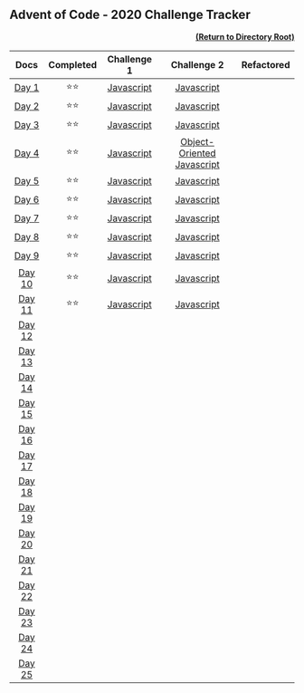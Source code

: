 ## Advent of Code - 2020 Challenge Tracker

[<p align="right">**(Return to Directory Root)**</p>](https://github.com/BeckTimothy/Advent-of-Code/)

| **Docs** |  **Completed** | **Challenge 1** | **Challenge 2** | **Refactored** |
|:---:|:---------:|:---------:|:---------:|:---------:|
| [Day 1](https://adventofcode.com/2020/day/1) | :star::star: | [Javascript](https://github.com/BeckTimothy/Advent-of-Code/blob/master/2020/12-01-20/challenges/script.js) | [Javascript](https://github.com/BeckTimothy/Advent-of-Code/blob/master/2020/12-01-20/challenges/script.js) |  |
| [Day 2](https://adventofcode.com/2020/day/2) | :star::star: | [Javascript](https://github.com/BeckTimothy/Advent-of-Code/blob/master/2020/12-02-20/challenge-1/script.js) | [Javascript](https://github.com/BeckTimothy/Advent-of-Code/blob/master/2020/12-02-20/challenge-2/script.js) |  |
| [Day 3](https://adventofcode.com/2020/day/3) | :star::star: | [Javascript](https://github.com/BeckTimothy/Advent-of-Code/blob/master/2020/12-03-20/challenge-1/script.js) | [Javascript](https://github.com/BeckTimothy/Advent-of-Code/blob/master/2020/12-03-20/challenge-2/script.js) |  |
| [Day 4](https://adventofcode.com/2020/day/4) | :star::star: | [Javascript](https://github.com/BeckTimothy/Advent-of-Code/blob/master/2020/12-04-20/challenge-1/script.js) | [Object-Oriented Javascript](https://github.com/BeckTimothy/Advent-of-Code/blob/master/2020/12-04-20/challenge-2/script.js) |  |
| [Day 5](https://adventofcode.com/2020/day/5) | :star::star: | [Javascript](https://github.com/BeckTimothy/Advent-of-Code/blob/master/2020/12-05-20/challenge-1/script.js) | [Javascript](https://github.com/BeckTimothy/Advent-of-Code/blob/master/2020/12-05-20/challenge-2/script.js) |  |
| [Day 6](https://adventofcode.com/2020/day/6) | :star::star: | [Javascript](https://github.com/BeckTimothy/Advent-of-Code/blob/master/2020/12-06-20/challenge-1/script.js) | [Javascript](https://github.com/BeckTimothy/Advent-of-Code/blob/master/2020/12-06-20/challenge-2/script.js) |  |
| [Day 7](https://adventofcode.com/2020/day/7) | :star::star: | [Javascript](https://github.com/BeckTimothy/Advent-of-Code/blob/master/2020/12-07-20/challenge-1/script.js) | [Javascript](https://github.com/BeckTimothy/Advent-of-Code/blob/master/2020/12-07-20/challenge-2/script.js) |  |
| [Day 8](https://adventofcode.com/2020/day/8) | :star::star: | [Javascript](https://github.com/BeckTimothy/Advent-of-Code/blob/master/2020/12-08-20/challenge-1/script.js) | [Javascript](https://github.com/BeckTimothy/Advent-of-Code/blob/master/2020/12-08-20/challenge-2/script.js) |  |
| [Day 9](https://adventofcode.com/2020/day/9) | :star::star: | [Javascript](https://github.com/BeckTimothy/Advent-of-Code/blob/master/2020/12-09-20/challenge-1/script.js) | [Javascript](https://github.com/BeckTimothy/Advent-of-Code/blob/master/2020/12-09-20/challenge-2/script.js) |  |
| [Day 10](https://adventofcode.com/2020/day/10) | :star::star: | [Javascript](https://github.com/BeckTimothy/Advent-of-Code/blob/master/2020/12-10-20/challenge-1/script.js) | [Javascript](https://github.com/BeckTimothy/Advent-of-Code/blob/master/2020/12-10-20/challenge-2/script.js) |  |
| [Day 11](https://adventofcode.com/2020/day/11) | :star::star: | [Javascript](https://github.com/BeckTimothy/Advent-of-Code/blob/master/2020/12-11-20/challenge-1/script.js) | [Javascript](https://github.com/BeckTimothy/Advent-of-Code/blob/master/2020/12-11-20/challenge-1/script.js) |  |
| [Day 12](https://adventofcode.com/2020/day/12) |  |  |  |  |
| [Day 13](https://adventofcode.com/2020/day/13) |  |  |  |  |
| [Day 14](https://adventofcode.com/2020/day/14) |  |  |  |  |
| [Day 15](https://adventofcode.com/2020/day/15) |  |  |  |  |
| [Day 16](https://adventofcode.com/2020/day/16) |  |  |  |  |
| [Day 17](https://adventofcode.com/2020/day/17) |  |  |  |  |
| [Day 18](https://adventofcode.com/2020/day/18) |  |  |  |  |
| [Day 19](https://adventofcode.com/2020/day/19) |  |  |  |  |
| [Day 20](https://adventofcode.com/2020/day/20) |  |  |  |  |
| [Day 21](https://adventofcode.com/2020/day/21) |  |  |  |  |
| [Day 22](https://adventofcode.com/2020/day/22) |  |  |  |  |
| [Day 23](https://adventofcode.com/2020/day/23) |  |  |  |  |
| [Day 24](https://adventofcode.com/2020/day/24) |  |  |  |  |
| [Day 25](https://adventofcode.com/2020/day/25) |  |  |  |  |

